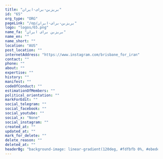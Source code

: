 ```yaml
---
title: "بریزبن-برای-ایران"
id: "65"
org_type: "ORG"
pageLink: "/op/بریزبن-برای-ایران"
logo: "logos/65.png"
name_fa: "بریزبن برای ایران"
name_en: ""
name_short: ""
location: "AUS"
post_location: ""
internetAddress: "https://www.instagram.com/brisbane_for_iran"
contact: ""
phone: ""
about: ""
expertise: ""
history: ""
manifest: ""
codeOfConduct: ""
estimationOfMembers: ""
political_orientation: ""
markForEdit: ""
social_telegram: ""
social_facebook: ""
social_youtube: ""
social_x: "None"
social_instagram: ""
created_at: ""
updated_at: ""
mark_for_delete: ""
delete_reason: ""
deleted_at: ""
headerBg: "background-image: linear-gradient(120deg, #fdfbfb 0%, #ebedee 100%);"
---
```


